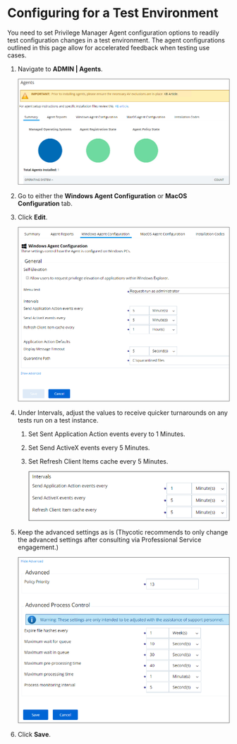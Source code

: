 [title]: # (Configuring for a Test Environment)
[tags]: # (agents)
[priority]: # (9600)
# Configuring for a Test Environment

You need to set Privilege Manager Agent configuration options to readily test configuration changes in a test environment. The agent configurations outlined in this page allow for accelerated feedback when testing use cases.

1. Navigate to __ADMIN | Agents__.

   ![Agents landing page](images/agent/agents-landing.png)
1. Go to either the __Windows Agent Configuration__ or __MacOS Configuration__ tab.
1. Click __Edit__.

   ![Windows Agent Configuration edit mode](images/agent/win-agent-config-edit-1.png)
1. Under Intervals, adjust the values to receive quicker turnarounds on any tests run on a test instance.

   1. Set Sent Application Action events every to 1 Minutes.
   1. Set Send ActiveX events every 5 Minutes.
   1. Set Refresh Client Items cache every 5 Minutes. 

      ![Adjust intervals](images/agent/win-agent-config-edit-2.png)
1. Keep the advanced settings as is (Thycotic recommends to only change the advanced settings after consulting via Professional Service engagement.)

      ![Advanced settings](images/agent/win-agent-config-edit-3.png)
1. Click __Save__.
